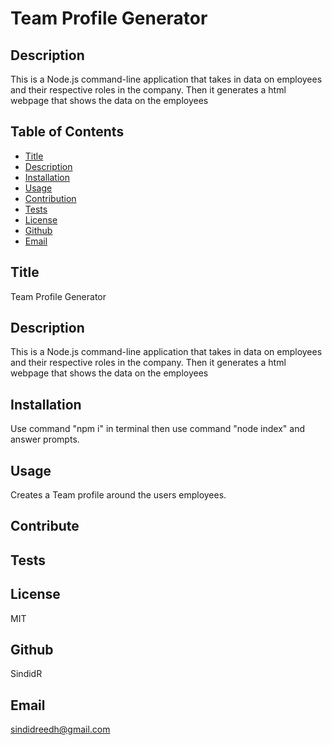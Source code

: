 <h1>Team Profile Generator</h1>

## Description
This is a Node.js command-line application that takes in data on employees and their respective roles in the company. Then it generates a html webpage that shows the data on the employees 

## Table of Contents
- [Title](#title)
- [Description](#description)
- [Installation](#installation)
- [Usage](#usage)
- [Contribution](#contribution)
- [Tests](#tests)
- [License](#license)
- [Github](#github)
- [Email](#email)

## Title
Team Profile Generator

## Description
This is a Node.js command-line application that takes in data on employees and their respective roles in the company. Then it generates a html webpage that shows the data on the employees 

## Installation
Use command "npm i" in terminal then use command "node index" and answer prompts.

## Usage
Creates a Team profile around the users employees.

## Contribute


## Tests


## License
MIT

## Github
SindidR

## Email
sindidreedh@gmail.com



